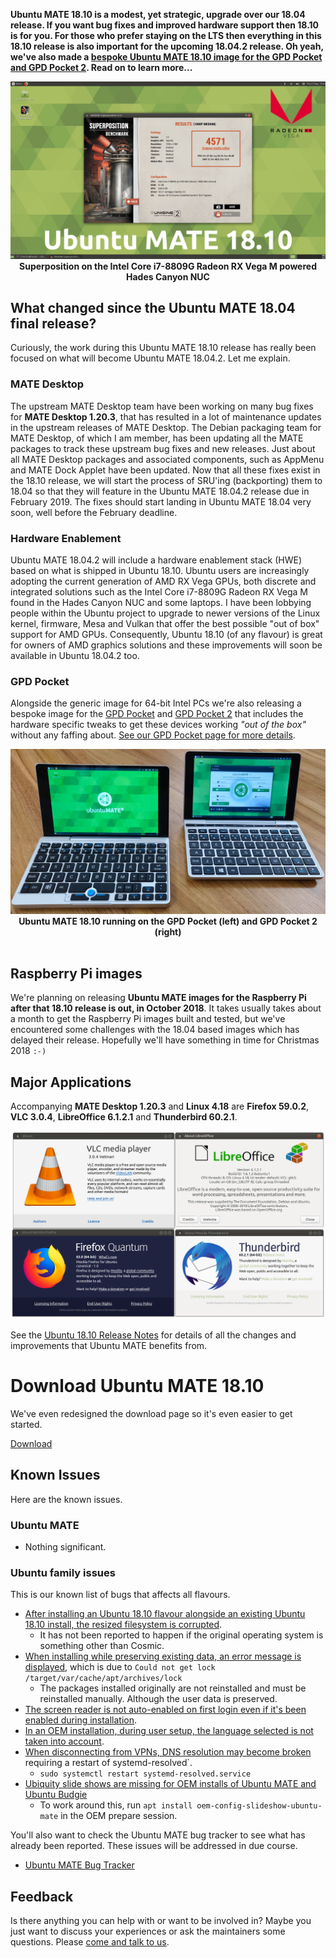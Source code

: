 <!--
.. title: Ubuntu MATE 18.10 Final Release
.. slug: ubuntu-mate-cosmic-final-release
.. date: 2018-10-18 16:00:00 BST
.. tags: Ubuntu,MATE,Cosmic,Cuttlefish,18.10,final
.. link:
.. description: Ubuntu MATE 18.10 (Cosmic Cuttlefish) Final Release
.. type: text
.. author: Martin Wimpress
-->

**Ubuntu MATE 18.10 is a modest, yet strategic, upgrade over our 18.04
release. If you want bug fixes and improved hardware support then 18.10 is for
you. For those who prefer staying on the LTS then everything in this 18.10
release is also important for the upcoming 18.04.2 release. Oh yeah, we've
also made a [bespoke Ubuntu MATE 18.10 image for the GPD Pocket and GPD Pocket
2](/gpd-pocket/). Read on to learn more...**

<div align="center">
  <img src="/gallery/blog/1810-final.jpg" alt="Ubuntu MATE 18.10" /><br />
  <b>Superposition on the Intel Core i7-8809G Radeon RX Vega M powered Hades Canyon NUC</b>
</div>

## What changed since the Ubuntu MATE 18.04 final release?

Curiously, the work during this Ubuntu MATE 18.10 release has really been
focused on what will become Ubuntu MATE 18.04.2. Let me explain.

### MATE Desktop

The upstream MATE Desktop team have been working on many bug fixes for **MATE
Desktop 1.20.3**, that has resulted in a lot of maintenance updates in the
upstream releases of MATE Desktop. The Debian packaging team for MATE Desktop,
of which I am member, has been updating all the MATE packages to track these
upstream bug fixes and new releases. Just about all MATE Desktop packages and
associated components, such as AppMenu and MATE Dock Applet have been updated.
Now that all these fixes exist in the 18.10 release, we will start the process
of SRU'ing (backporting) them to 18.04 so that they will feature in the Ubuntu
MATE 18.04.2 release due in February 2019. The fixes should start landing in
Ubuntu MATE 18.04 very soon, well before the February deadline.

### Hardware Enablement

Ubuntu MATE 18.04.2 will include a hardware enablement stack (HWE) based on
what is shipped in Ubuntu 18.10. Ubuntu users are increasingly adopting the
current generation of AMD RX Vega GPUs, both discrete and integrated solutions
such as the Intel Core i7-8809G Radeon RX Vega M found in the Hades Canyon NUC
and some laptops. I have been lobbying people within the Ubuntu project to
upgrade to newer versions of the Linux kernel, firmware, Mesa and Vulkan that
offer the best possible "out of box" support for AMD GPUs. Consequently,
Ubuntu 18.10 (of any flavour) is great for owners of AMD graphics solutions
and these improvements will soon be available in Ubuntu 18.04.2 too.

### GPD Pocket

Alongside the generic image for 64-bit Intel PCs we're also releasing a
bespoke image for the [GPD Pocket](https://gpd.hk/gpdpocket) and
[GPD Pocket 2](https://gpd.hk/gpdpocket2) that includes the hardware
specific tweaks to get these devices working *"out of the box"*
without any faffing about. [See our GPD Pocket page for more details](/gpd-pocket/).

<div align="center">
  <img src="/gallery/blog/gpd-pockets.jpg" /></a><br />
  <b>Ubuntu MATE 18.10 running on the GPD Pocket (left) and GPD Pocket 2 (right)</b>
</div>
<br />

## Raspberry Pi images

We're planning on releasing **Ubuntu MATE images for the Raspberry Pi after
that 18.10 release is out, in October 2018**. It takes usually takes about a
month to get the Raspberry Pi images built and tested, but we've encountered
some challenges with the 18.04 based images which has delayed their release.
Hopefully we'll have something in time for Christmas 2018 `:-)`

## Major Applications

Accompanying **MATE Desktop 1.20.3** and **Linux 4.18** are **Firefox
59.0.2**, **VLC 3.0.4**, **LibreOffice 6.1.2.1** and **Thunderbird 60.2.1**.

<div align="center">
<img src="/gallery/cosmic/versions.png" alt="Major Applications" /><br />
</div>

See the [Ubuntu 18.10 Release
Notes](https://wiki.ubuntu.com/CosmicCuttlefish/ReleaseNotes) for details of all
the changes and improvements that Ubuntu MATE benefits from.

<div class="bs-component">
    <div class="jumbotron">
        <h1>Download Ubuntu MATE 18.10</h1>
        <p>We've even redesigned the download page so it's even easier to get started.</p>
        <a href="/download/" class="btn btn-primary btn-lg">Download</a>
        </p>
    </div>
</div>

## Known Issues

Here are the known issues.

### Ubuntu MATE

  * Nothing significant.

### Ubuntu family issues

This is our known list of bugs that affects all flavours.

  * [After installing an Ubuntu 18.10 flavour alongside an existing Ubuntu 18.10 install, the resized filesystem is corrupted](https://pad.lv/1798562).
    * It has not been reported to happen if the original operating system is something other than Cosmic.
  * [When installing while preserving existing data, an error message is displayed](https://pad.lv/1798369), which is due to `Could not get lock /target/var/cache/apt/archives/lock` 
    * The packages installed originally are not reinstalled and must be reinstalled manually. Although the user data is preserved.
  * [The screen reader is not auto-enabled on first login even if it's been enabled during installation](https://pad.lv/1796275).
  * [In an OEM installation, during user setup, the language selected is not taken into account](https://pad.lv/1798554).
  * [When disconnecting from VPNs, DNS resolution may become broken](https://pad.lv/1797415) requiring a restart of systemd-resolved`.
    * `sudo systemctl restart systemd-resolved.service`
  * [Ubiquity slide shows are missing for OEM installs of Ubuntu MATE and Ubuntu Budgie](https://pad.lv/1713720)
    * To work around this, run `apt install oem-config-slideshow-ubuntu-mate` in the OEM prepare session.

You'll also want to check the Ubuntu MATE bug tracker to see what has already
been reported. These issues will be addressed in due course.

  * [Ubuntu MATE Bug Tracker](https://bugs.launchpad.net/ubuntu-mate)

## Feedback

Is there anything you can help with or want to be involved in? Maybe you just
want to discuss your experiences or ask the maintainers some questions. Please
[come and talk to us](https://ubuntu-mate.community/).
